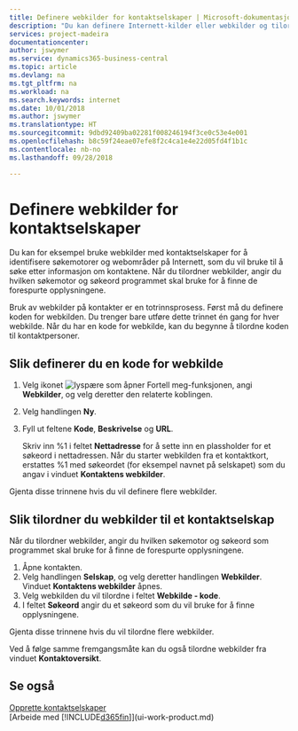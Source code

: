 ```yaml
---
title: Definere webkilder for kontaktselskaper | Microsoft-dokumentasjon
description: "Du kan definere Internett-kilder eller webkilder og tilordne dem til et kontaktselskap for å bidra til å identifisere hvor du vil søke etter informasjon om kontaktene."
services: project-madeira
documentationcenter: 
author: jswymer
ms.service: dynamics365-business-central
ms.topic: article
ms.devlang: na
ms.tgt_pltfrm: na
ms.workload: na
ms.search.keywords: internet
ms.date: 10/01/2018
ms.author: jswymer
ms.translationtype: HT
ms.sourcegitcommit: 9dbd92409ba02281f008246194f3ce0c53e4e001
ms.openlocfilehash: b8c59f24eae07efe8f2c4ca1e4e22d05fd4f1b1c
ms.contentlocale: nb-no
ms.lasthandoff: 09/28/2018

---
```

# <a name="set-up-web-sources-for-contact-companies"></a>Definere webkilder for kontaktselskaper
Du kan for eksempel bruke webkilder med kontaktselskaper for å identifisere søkemotorer og webområder på Internett, som du vil bruke til å søke etter informasjon om kontaktene. Når du tilordner webkilder, angir du hvilken søkemotor og søkeord programmet skal bruke for å finne de forespurte opplysningene.

Bruk av webkilder på kontakter er en totrinnsprosess. Først må du definere koden for webkilden. Du trenger bare utføre dette trinnet én gang for hver webkilde. Når du har en kode for webkilde, kan du begynne å tilordne koden til kontaktpersoner.

## <a name="to-define-a-web-source-code"></a>Slik definerer du en kode for webkilde
1. Velg ikonet ![lyspære som åpner Fortell meg-funksjonen](media/ui-search/search_small.png "Fortell hva du vil gjøre"), angi **Webkilder**, og velg deretter den relaterte koblingen.
2. Velg handlingen **Ny**.
3. Fyll ut feltene **Kode**, **Beskrivelse** og **URL**.

    Skriv inn %1 i feltet **Nettadresse** for å sette inn en plassholder for et søkeord i nettadressen. Når du starter webkilden fra et kontaktkort, erstattes %1 med søkeordet (for eksempel navnet på selskapet) som du angav i vinduet **Kontaktens webkilder**.

Gjenta disse trinnene hvis du vil definere flere webkilder.

## <a name="to-assign-web-sources-to-a-contact-company"></a>Slik tilordner du webkilder til et kontaktselskap
Når du tilordner webkilder, angir du hvilken søkemotor og søkeord som programmet skal bruke for å finne de forespurte opplysningene.

1. Åpne kontakten.
2. Velg handlingen **Selskap**, og velg deretter handlingen **Webkilder**. Vinduet **Kontaktens webkilder** åpnes.
3. Velg webkilden du vil tilordne i feltet **Webkilde - kode**.
4. I feltet **Søkeord** angir du et søkeord som du vil bruke for å finne opplysningene.

Gjenta disse trinnene hvis du vil tilordne flere webkilder.

Ved å følge samme fremgangsmåte kan du også tilordne webkilder fra vinduet **Kontaktoversikt**.

## <a name="see-also"></a>Se også
[Opprette kontaktselskaper](marketing-create-contact-companies.md)  
[Arbeide med [!INCLUDE[d365fin](includes/d365fin_md.md)]](ui-work-product.md)

